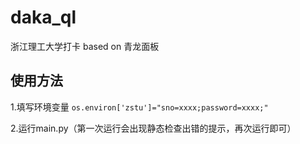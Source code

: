 # daka_ql
浙江理工大学打卡 based on 青龙面板

## 使用方法

1.填写环境变量
```os.environ['zstu']="sno=xxxx;password=xxxx;"```

2.运行main.py（第一次运行会出现静态检查出错的提示，再次运行即可）
